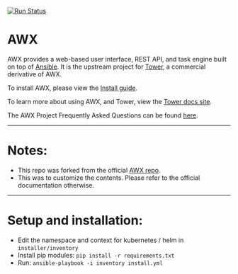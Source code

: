 [![Run Status](https://api.shippable.com/projects/591c82a22f895107009e8b35/badge?branch=devel)](https://app.shippable.com/github/ansible/awx)

AWX
===

AWX provides a web-based user interface, REST API, and task engine built on top of [Ansible](https://github.com/ansible/ansible). It is the upstream project for [Tower](https://www.ansible.com/tower), a commercial derivative of AWX.  

To install AWX, please view the [Install guide](./INSTALL.md).

To learn more about using AWX, and Tower, view the [Tower docs site](http://docs.ansible.com/ansible-tower/index.html).

The AWX Project Frequently Asked Questions can be found [here](https://www.ansible.com/awx-project-faq).

---

# Notes:
* This repo was forked from the official [AWX repo](https://github.com/ansible/awx).
* This was to customize the contents.  Please refer to the official documentation otherwise.

---

# Setup and installation:
* Edit the namespace and context for kubernetes / helm in `installer/inventory`
* Install pip modules:
  `pip install -r requirements.txt`
* Run:
  `ansible-playbook -i inventory install.yml`
